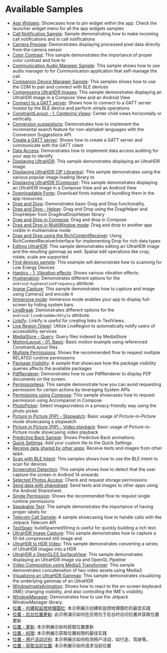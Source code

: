# Available Samples

- [App Widgets](C:\Users\admin\Desktop\platform-samples\samples\user-interface\appwidgets\src\main\java\com\example\platform\ui\appwidgets\AppWidgets.kt):
Showcases how to pin widget within the app. Check the launcher widget menu for all the app widgets samples
- [Call Notification Sample](C:\Users\admin\Desktop\platform-samples\samples\connectivity\callnotification\src\main\java\com\example\platform\connectivity\callnotification\CallNotificationSample.kt):
Sample demonstrating how to make incoming call notifications and in call notifications
- [Camera Preview](C:\Users\admin\Desktop\platform-samples\samples\camera\camera2\src\main\java\com\example\platform\camera\preview\Camera2Preview.kt):
Demonstrates displaying processed pixel data directly from the camera sensor 
- [Color Contrast](C:\Users\admin\Desktop\platform-samples\samples\accessibility\src\main\java\com\example\platform\accessibility\ColorContrast.kt):
This sample demonstrates the importance of proper color contrast and how to 
- [Communication Audio Manager Sample](C:\Users\admin\Desktop\platform-samples\samples\connectivity\audio\src\main\java\com\example\platform\connectivity\audio\AudioCommsSample.kt):
This sample shows how to use audio manager to for Communication application that self-manage the call.
- [Companion Device Manager Sample](C:\Users\admin\Desktop\platform-samples\samples\connectivity\bluetooth\companion\src\main\java\com\example\platform\connectivity\bluetooth\cdm\CompanionDeviceManagerSample.kt):
This samples shows how to use the CDM to pair and connect with BLE devices
- [Compressing UltraHDR Images](C:\Users\admin\Desktop\platform-samples\samples\graphics\ultrahdr\src\main\java\com\example\platform\graphics\ultrahdr\display\CompressingUltraHDRImages.kt):
This sample demonstrates displaying an UltraHDR image in a Compose View and an Android View
- [Connect to a GATT server](C:\Users\admin\Desktop\platform-samples\samples\connectivity\bluetooth\ble\src\main\java\com\example\platform\connectivity\bluetooth\ble\ConnectGATTSample.kt):
Shows how to connect to a GATT server hosted by the BLE device and perform simple operations
- [ConstraintLayout - 1. Centering Views](C:\Users\admin\Desktop\platform-samples\samples\user-interface\constraintlayout\src\main\java\com\example\platform\ui\constraintlayout\ConstraintLayout.kt):
Center child views horizontally or vertically.
- [Conversion suggestions](C:\Users\admin\Desktop\platform-samples\samples\user-interface\text\src\main\java\com\example\platform\ui\text\ConversionSuggestions.kt):
Demonstrates how to implement the incremental search feature for non-alphabet languages with the Conversion Suggestions API.
- [Create a GATT server](C:\Users\admin\Desktop\platform-samples\samples\connectivity\bluetooth\ble\src\main\java\com\example\platform\connectivity\bluetooth\ble\server\GATTServerSample.kt):
Shows how to create a GATT server and communicate with the GATT client
- [Data Access](C:\Users\admin\Desktop\platform-samples\samples\privacy\transparency\src\main\java\com\example\platform\privacy\transparency\DataAccess.kt):
Demonstrates how to implement data access auditing for your app to identify 
- [Displaying UltraHDR](C:\Users\admin\Desktop\platform-samples\samples\graphics\ultrahdr\src\main\java\com\example\platform\graphics\ultrahdr\display\DisplayingUltraHDR.kt):
This sample demonstrates displaying an UltraHDR image.
- [Displaying UltraHDR (3P Libraries)](C:\Users\admin\Desktop\platform-samples\samples\graphics\ultrahdr\src\main\java\com\example\platform\graphics\ultrahdr\display\DisplayingUltraHDRUsing3PLibrary.kt):
This sample demonstrates using the various popular image loading library to
- [Displaying UltraHDR (Compose)](C:\Users\admin\Desktop\platform-samples\samples\graphics\ultrahdr\src\main\java\com\example\platform\graphics\ultrahdr\display\DisplayUltraHDRScreen.kt):
This sample demonstrates displaying an UltraHDR image in a Compose View and an Android View
- [Downloadable Fonts](C:\Users\admin\Desktop\platform-samples\samples\user-interface\text\src\main\java\com\example\platform\ui\text\DownloadableFonts.kt):
Download fonts instead of bundling them in the app resources.
- [Drag and Drop](C:\Users\admin\Desktop\platform-samples\samples\user-interface\draganddrop\src\main\java\com\example\platform\ui\draganddrop\DragAndDrop.kt):
Demonstrates basic Drag and Drop functionality.
- [Drag and Drop - Helper](C:\Users\admin\Desktop\platform-samples\samples\user-interface\draganddrop\src\main\java\com\example\platform\ui\draganddrop\DragAndDropWithHelper.kt):
Drag and Drop using the DragHelper and DropHelper from DragAndDropHelper library
- [Drag and Drop in Compose](C:\Users\admin\Desktop\platform-samples\samples\user-interface\draganddrop\src\main\java\com\example\platform\ui\draganddrop\DragAndDropUsingCompose.kt):
Drag and drop in Compose
- [Drag and Drop in MultiWindow mode](C:\Users\admin\Desktop\platform-samples\samples\user-interface\draganddrop\src\main\java\com\example\platform\ui\draganddrop\DragAndDropMultiWindow.kt):
Drag and drop to another app visible in multiwindow mode
- [Drag and Drop using the RichContentReceiver](C:\Users\admin\Desktop\platform-samples\samples\user-interface\draganddrop\src\main\java\com\example\platform\ui\draganddrop\DragAndDropRichContentReceiverFragment.kt):
Using RichContentReceiverInterface for implementing Drop for rich data types
- [Editing UltraHDR](C:\Users\admin\Desktop\platform-samples\samples\graphics\ultrahdr\src\main\java\com\example\platform\graphics\ultrahdr\edit\EditingUltraHDR.kt):
This sample demonstrates editing an UltraHDR image and the resulting gainmap as well. Spatial edit operations like crop, rotate, scale are supported
- [Find devices sample](C:\Users\admin\Desktop\platform-samples\samples\connectivity\bluetooth\ble\src\main\java\com\example\platform\connectivity\bluetooth\ble\FindBLEDevicesSample.kt):
This example will demonstrate how to scanning for Low Energy Devices
- [Haptics - 1. Vibration effects](C:\Users\admin\Desktop\platform-samples\samples\user-interface\haptics\src\main\java\com\example\platform\ui\haptics\Haptics.kt):
Shows various vibration effects.
- [Hyphenation](C:\Users\admin\Desktop\platform-samples\samples\user-interface\text\src\main\java\com\example\platform\ui\text\Hyphenation.kt):
Demonstrates different options for the `android:hyphenationFrequency` attribute
- [Image Capture](C:\Users\admin\Desktop\platform-samples\samples\camera\camera2\src\main\java\com\example\platform\camera\imagecapture\Camera2ImageCapture.kt):
This sample demonstrates how to capture and image using Camera2 and encode it 
- [Immersive mode](C:\Users\admin\Desktop\platform-samples\samples\user-interface\window-insets\src\main\java\com\example\platform\ui\insets\ImmersiveMode.kt):
Immersive mode enables your app to display full-screen by hiding system bars.
- [LineBreak](C:\Users\admin\Desktop\platform-samples\samples\user-interface\text\src\main\java\com\example\platform\ui\text\LineBreak.kt):
Demonstrates different options for the `android:lineBreakWordStyle` attribute.
- [Linkify](C:\Users\admin\Desktop\platform-samples\samples\user-interface\text\src\main\java\com\example\platform\ui\text\Linkify.kt):
Linkify is useful for creating links in TextViews.
- [Live Region (View)](C:\Users\admin\Desktop\platform-samples\samples\accessibility\src\main\java\com\example\platform\accessibility\LiveRegionView.kt):
Utilize LiveRegion to automatically notify users of accessibility services
- [MediaStore - Query](C:\Users\admin\Desktop\platform-samples\samples\storage\src\main\java\com\example\platform\storage\mediastore\MediaStoreQuery.kt):
Query files indexed by MediaStore
- [MotionLayout - 01. Basic](C:\Users\admin\Desktop\platform-samples\samples\user-interface\constraintlayout\src\main\java\com\example\platform\ui\constraintlayout\MotionLayout.kt):
Basic motion example using referenced ConstraintLayout files
- [Multiple Permissions](C:\Users\admin\Desktop\platform-samples\samples\privacy\permissions\src\main\java\com\example\platform\privacy\permissions\MultiplePermissions.kt):
Shows the recommended flow to request multiple RELATED runtime permissions
- [Package Visibility](C:\Users\admin\Desktop\platform-samples\samples\privacy\data\src\main\java\com\example\platform\privacy\data\PackageVisibility.kt):
A sample that showcase how the package visibility queries affects the available packages
- [PdfRenderer](C:\Users\admin\Desktop\platform-samples\samples\graphics\pdf\src\main\java\com\example\platform\graphics\pdf\PdfRenderer.kt):
Demonstrates how to use PdfRenderer to display PDF documents on the screen.
- [Permissionless](C:\Users\admin\Desktop\platform-samples\samples\privacy\permissions\src\main\java\com\example\platform\privacy\permissions\Permissionless.kt):
This sample demonstrate how you can avoid requesting permission for certain actions by leveraging System APIs
- [Permissions using Compose](C:\Users\admin\Desktop\platform-samples\samples\privacy\permissions\src\main\java\com\example\platform\privacy\permissions\ComposePermissions.kt):
This sample showcases how to request permission using Accompanist in Compose
- [PhotoPicker](C:\Users\admin\Desktop\platform-samples\samples\storage\src\main\java\com\example\platform\storage\photopicker\PhotoPicker.kt):
Select images/videos in a privacy-friendly way using the photo picker
- [Picture in Picture (PiP) - Stopwatch](C:\Users\admin\Desktop\platform-samples\samples\user-interface\picture-in-picture\src\main\java\com\example\android\pip\PiPSampleActivity.kt):
Basic usage of Picture-in-Picture mode showcasing a stopwatch
- [Picture in Picture (PiP) - Video playback](C:\Users\admin\Desktop\platform-samples\samples\user-interface\picture-in-picture\src\main\java\com\example\android\pip\PiPMovieActivity.kt):
Basic usage of Picture-in-Picture mode showcasing video playback
- [Predictive Back Sample](C:\Users\admin\Desktop\platform-samples\samples\user-interface\predictiveback\src\main\java\com\example\platform\ui\predictiveback\PBHostingActivity.kt):
Shows Predictive Back animations.
- [Quick Settings](C:\Users\admin\Desktop\platform-samples\samples\user-interface\quicksettings\src\main\java\com\example\platform\ui\quicksettings\QuickSettings.kt):
Add your custom tile to the Quick Settings.
- [Receive data shared by other apps](C:\Users\admin\Desktop\platform-samples\samples\user-interface\share\src\main\java\com\example\platform\ui\share\receiver\ShareReceiverActivity.kt):
Receive texts and images from other apps.
- [Scan with BLE Intent](C:\Users\admin\Desktop\platform-samples\samples\connectivity\bluetooth\ble\src\main\java\com\example\platform\connectivity\bluetooth\ble\BLEScanIntentSample.kt):
This samples shows how to use the BLE intent to scan for devices
- [Screenshot Detection](C:\Users\admin\Desktop\platform-samples\samples\privacy\transparency\src\main\java\com\example\platform\privacy\transparency\ScreenshotDetection.kt):
This sample shows how to detect that the user capture the screen in Android 14 onwards
- [Selected Photos Access](C:\Users\admin\Desktop\platform-samples\samples\storage\src\main\java\com\example\platform\storage\mediastore\SelectedPhotosAccess.kt):
Check and request storage permissions
- [Send data with sharesheet](C:\Users\admin\Desktop\platform-samples\samples\user-interface\share\src\main\java\com\example\platform\ui\share\sender\ShareSender.kt):
Send texts and images to other apps using the Android Sharesheet.
- [Single Permission](C:\Users\admin\Desktop\platform-samples\samples\privacy\permissions\src\main\java\com\example\platform\privacy\permissions\SinglePermission.kt):
Shows the recommended flow to request single runtime permissions
- [Speakable Text](C:\Users\admin\Desktop\platform-samples\samples\accessibility\src\main\java\com\example\platform\accessibility\SpeakableText.kt):
The sample demonstrates the importance of having proper labels for
- [Telecom Call Sample](C:\Users\admin\Desktop\platform-samples\samples\connectivity\telecom\src\main\java\com\example\platform\connectivity\telecom\TelecomCallSample.kt):
A sample showcasing how to handle calls with the Jetpack Telecom API
- [TextSpan](C:\Users\admin\Desktop\platform-samples\samples\user-interface\text\src\main\java\com\example\platform\ui\text\TextSpan.kt):
buildSpannedString is useful for quickly building a rich text.
- [UltraHDR Image Capture](C:\Users\admin\Desktop\platform-samples\samples\camera\camera2\src\main\java\com\example\platform\camera\imagecapture\Camera2UltraHDRCapture.kt):
This sample demonstrates how to capture a 10-bit compressed still image and 
- [UltraHDR to HDR Video](C:\Users\admin\Desktop\platform-samples\samples\media\ultrahdr\src\main\java\com\example\platform\media\ultrahdr\video\UltraHDRToHDRVideo.kt):
This sample demonstrates converting a series of UltraHDR images into a HDR 
- [UltraHDR x OpenGLES SurfaceView](C:\Users\admin\Desktop\platform-samples\samples\graphics\ultrahdr\src\main\java\com\example\platform\graphics\ultrahdr\opengl\UltraHDRWithOpenGL.kt):
This sample demonstrates displaying an UltraHDR image via and OpenGL Pipeline 
- [Video Composition using Media3 Transformer](C:\Users\admin\Desktop\platform-samples\samples\media\video\src\main\java\com\example\platform\media\video\TransformerVideoComposition.kt):
This sample demonstrates concatenation of two video assets using Media3 
- [Visualizing an UltraHDR Gainmap](C:\Users\admin\Desktop\platform-samples\samples\graphics\ultrahdr\src\main\java\com\example\platform\graphics\ultrahdr\display\VisualizingAnUltraHDRGainmap.kt):
This sample demonstrates visualizing the underlying gainmap of an UltraHDR 
- [WindowInsetsAnimation](C:\Users\admin\Desktop\platform-samples\samples\user-interface\window-insets\src\main\java\com\example\platform\ui\insets\WindowInsetsAnimation.kt):
Shows how to react to the on-screen keyboard (IME) changing visibility, and also controlling the IME's visibility.
- [WindowManager](C:\Users\admin\Desktop\platform-samples\samples\user-interface\windowmanager\src\main\java\com\example\platform\ui\windowmanager\demos\WindowDemosActivity.kt):
Demonstrates how to use the Jetpack WindowManager library.
- [位置 - 创建和监控地理围栏](C:\Users\admin\Desktop\platform-samples\samples\location\src\main\java\com\example\platform\location\geofencing\GeofencingScreen.kt):
本示例展示创建和监控地理围栏的最佳实践
- [位置 - 后台位置更新](C:\Users\admin\Desktop\platform-samples\samples\location\src\main\java\com\example\platform\location\bglocationaccess\BgLocationAccessScreen.kt):
此示例演示如何在应用位于后台时访问位置并获取位置更新
- [位置 - 更新](C:\Users\admin\Desktop\platform-samples\samples\location\src\main\java\com\example\platform\location\locationupdates\LocationUpdatesScreen.kt):
本示例展示如何获取位置更新
- [位置 - 权限](C:\Users\admin\Desktop\platform-samples\samples\location\src\main\java\com\example\platform\location\permission\LocationPermissionsScreen.kt):
本示例展示获取位置权限的最佳实践
- [位置 - 用户活动识别](C:\Users\admin\Desktop\platform-samples\samples\location\src\main\java\com\example\platform\location\useractivityrecog\UserActivityRecognitionScreen.kt):
本示例展示如何检测用户活动，如行走、驾驶等。
- [位置 - 获取当前位置](C:\Users\admin\Desktop\platform-samples\samples\location\src\main\java\com\example\platform\location\currentLocation\CurrentLocationScreen.kt):
本示例展示如何请求当前位置
